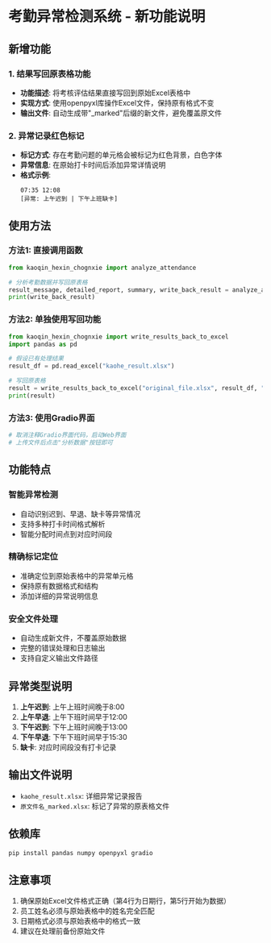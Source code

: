 # 考勤异常检测系统 - 新功能说明

## 新增功能

### 1. 结果写回原表格功能
- **功能描述**: 将考核评估结果直接写回到原始Excel表格中
- **实现方式**: 使用openpyxl库操作Excel文件，保持原有格式不变
- **输出文件**: 自动生成带"_marked"后缀的新文件，避免覆盖原文件

### 2. 异常记录红色标记
- **标记方式**: 存在考勤问题的单元格会被标记为红色背景，白色字体
- **异常信息**: 在原始打卡时间后添加异常详情说明
- **格式示例**: 
  ```
  07:35 12:08
  [异常: 上午迟到 | 下午上班缺卡]
  ```

## 使用方法

### 方法1: 直接调用函数
```python
from kaoqin_hexin_chognxie import analyze_attendance

# 分析考勤数据并写回原表格
result_message, detailed_report, summary, write_back_result = analyze_attendance("your_file.xlsx")
print(write_back_result)
```

### 方法2: 单独使用写回功能
```python
from kaoqin_hexin_chognxie import write_results_back_to_excel
import pandas as pd

# 假设已有处理结果
result_df = pd.read_excel("kaohe_result.xlsx")

# 写回原表格
result = write_results_back_to_excel("original_file.xlsx", result_df, "output_file.xlsx")
print(result)
```

### 方法3: 使用Gradio界面
```python
# 取消注释Gradio界面代码，启动Web界面
# 上传文件后点击"分析数据"按钮即可
```

## 功能特点

### 智能异常检测
- 自动识别迟到、早退、缺卡等异常情况
- 支持多种打卡时间格式解析
- 智能分配时间点到对应时间段

### 精确标记定位
- 准确定位到原始表格中的异常单元格
- 保持原有数据格式和结构
- 添加详细的异常说明信息

### 安全文件处理
- 自动生成新文件，不覆盖原始数据
- 完整的错误处理和日志输出
- 支持自定义输出文件路径

## 异常类型说明

1. **上午迟到**: 上午上班时间晚于8:00
2. **上午早退**: 上午下班时间早于12:00
3. **下午迟到**: 下午上班时间晚于13:00
4. **下午早退**: 下午下班时间早于15:30
5. **缺卡**: 对应时间段没有打卡记录

## 输出文件说明

- `kaohe_result.xlsx`: 详细异常记录报告
- `原文件名_marked.xlsx`: 标记了异常的原表格文件

## 依赖库

```bash
pip install pandas numpy openpyxl gradio
```

## 注意事项

1. 确保原始Excel文件格式正确（第4行为日期行，第5行开始为数据）
2. 员工姓名必须与原始表格中的姓名完全匹配
3. 日期格式必须与原始表格中的格式一致
4. 建议在处理前备份原始文件 